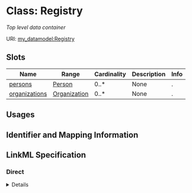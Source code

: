 # Class: Registry
_Top level data container_





URI: [my_datamodel:Registry](https://w3id.org/my_org/my_datamodelRegistry)



<!-- no inheritance hierarchy -->



## Slots

| Name | Range | Cardinality | Description  | Info |
| ---  | --- | --- | --- | --- |
| [persons](persons.md) | [Person](Person.md) | 0..* | None  | . |
| [organizations](organizations.md) | [Organization](Organization.md) | 0..* | None  | . |


## Usages



## Identifier and Mapping Information









## LinkML Specification

<!-- TODO: investigate https://stackoverflow.com/questions/37606292/how-to-create-tabbed-code-blocks-in-mkdocs-or-sphinx -->

### Direct

<details>
```yaml
name: Registry
description: Top level data container
from_schema: https://w3id.org/my_org/my_datamodel
attributes:
  persons:
    name: persons
    from_schema: https://w3id.org/my_org/my_datamodel
    multivalued: true
    inlined: true
    inlined_as_list: true
    range: Person
  organizations:
    name: organizations
    from_schema: https://w3id.org/my_org/my_datamodel
    multivalued: true
    inlined: true
    inlined_as_list: true
    range: Organization
tree_root: true

```
</details>

### Induced

<details>
```yaml
name: Registry
description: Top level data container
from_schema: https://w3id.org/my_org/my_datamodel
attributes:
  persons:
    name: persons
    from_schema: https://w3id.org/my_org/my_datamodel
    multivalued: true
    inlined: true
    inlined_as_list: true
    alias: persons
    owner: Registry
    range: Person
  organizations:
    name: organizations
    from_schema: https://w3id.org/my_org/my_datamodel
    multivalued: true
    inlined: true
    inlined_as_list: true
    alias: organizations
    owner: Registry
    range: Organization
tree_root: true

```
</details>